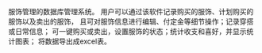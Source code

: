 服饰管理的数据库管理系统。
用户可以通过该软件记录购买的服饰、计划购买的服饰以及卖出的服饰，
且可对服饰信息进行编辑、付定金等细节操作；记录穿搭或日常信息；
可一键购买或卖出，设置服饰的状态；统计收支和喜好，并显示统计图表；
将数据导出成excel表。
